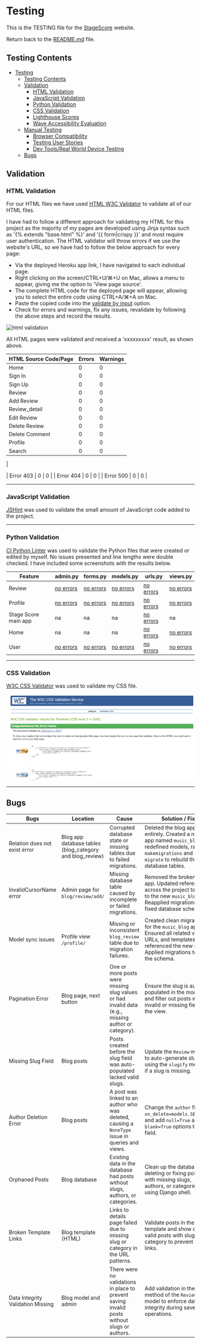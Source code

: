 # Testing

This is the TESTING file for the [StageScore](https://) website.

Return back to the [README.md](README.md) file.

## Testing Contents  
  
- [Testing](#testing)
  - [Testing Contents](#testing-contents)
  - [Validation](#validation)
    - [HTML Validation](#html-validation)
    - [JavaScript Validation](#javascript-validation)
    - [Python Validation](#python-validation)
    - [CSS Validation](#css-validation)
    - [Lighthouse Scores](#lighthouse-scores)
    - [Wave Accessibility Evaluation](#wave-accessibility-evaluation)
  - [Manual Testing](#manual-testing)
    - [Browser Compatibility](#browser-compatibility)
    - [Testing User Stories](#testing-user-stories)
    - [Dev Tools/Real World Device Testing](#dev-toolsreal-world-device-testing)
  - [Bugs](#bugs)

## Validation

### HTML Validation

For our HTML files we have used [HTML W3C Validator](https://validator.w3.org) to validate all of our HTML files.

I have had to follow a different approach for validating my HTML for this project as the majority of my pages are developed using Jinja syntax such as '{% extends "base.html" %}' and '{{ form|crispy }}' and most require user authentication. The HTML validator will throw errors if we use the website's URL, so we have had to follow the below approach for every page:

- Via the deployed Heroku app link, I have navigated to each individual page.
- Right clicking on the screen/CTRL+U/⌘+U on Mac, allows a menu to appear, giving me the option to 'View page source'.
- The complete HTML code for the deployed page will appear, allowing you to select the entire code using CTRL+A/⌘+A on Mac.
- Paste the copied code into the [validate by input](https://validator.w3.org/#validate_by_input) option.
- Check for errors and warnings, fix any issues, revalidate by following the above steps and record the results.

![html validation](documentation/testing/html_valid.png)

All HTML pages were validated and received a 'xxxxxxxxx' result, as shown above.

| HTML Source Code/Page | Errors | Warnings |
| ---- | ------ | -------- | 
| Home | 0 | 0 |
| Sign In | 0 | 0 |
| Sign Up | 0 | 0 |
| Review | 0 | 0 |
| Add Review | 0 | 0 |
| Review_detail | 0 | 0 |
| Edit Review | 0 | 0 |
| Delete Review | 0 | 0 |
| Delete Comment | 0 | 0 |
| Profile | 0 | 0 |
| Search | 0 | 0 |
|

| Error 403 | 0 | 0 |
| Error 404 | 0 | 0 |
| Error 500 | 0  | 0 |
  
<hr>  

### JavaScript Validation

[JSHint](https://jshint.com/) was used to validate the small amount of JavaScript code added to the project. 

<hr>

### Python Validation

[CI Python Linter](https://pep8ci.herokuapp.com/#) was used to validate the Python files that were created or edited by myself. No issues presented and line lengths were double checked. I have included some screenshots with the results below.

| Feature | admin.py | forms.py | models.py | urls.py | views.py |
|---------|----------|----------|-----------|---------|----------|
| Review | [no errors](documentation/testing/review_admin.png) | [no errors](documentation/testing/review_forms.png) | [no errors](documentation/testing/review_models.png) | [no errors](documentation/testing/review_urls.png) | [no errors](documentation/testing/review_views.png) |
| Profile  | [no errors](documentation/testing/profile_admin.png) | [no errors](documentation/testing/profile_forms.png) | [no errors](documentation/testing/profile_models.png) | [no errors](documentation/testing/profile_urls.png) | [no errors](documentation/testing/profile_views.png) |
| Stage Score main app | na | na | na | [no errors](documentation/testing/stagescore_urls.png) | na |
| Home | na | na | na | [no errors](documentation/testing/home_urls.png) | [no errors](documentation/testing/home_views.png) |
| User | [no errors](/documentation/images/user-app-admin.py.png) | [no errors](/documentation/images/user-app-forms.py.png) | [no errors](/documentation/images/user-app-models.py.png) | [no errors](/documentation/images/user-app-urls.py.png) | [no errors](/documentation/images/) |


<hr>

### CSS Validation 

[W3C CSS Validator](https://jigsaw.w3.org/css-validator/) was used to validate my CSS file.

![css validation](documentation/testing/css_valid.png)

<hr> 

## Bugs

| **Bugs**                    | **Location**                              | **Cause**                                                                               | **Solution / Fix**                                                                                                                                              | **Status** |
|-----------------------------|------------------------------------------|---------------------------------------------------------------------------------------|---------------------------------------------------------------------------------------------------------------------------------------------------------------|------------|
| Relation does not exist error | Blog app database tables (blog_category and blog_review) | Corrupted database state or missing tables due to failed migrations.                 | Deleted the blog app entirely. Created a new app named `music_blog`, redefined models, ran `makemigrations` and `migrate` to rebuild the database tables.      | Fixed      |
| InvalidCursorName error      | Admin page for `blog/review/add/`         | Missing database table caused by incomplete or failed migrations.                     | Removed the broken blog app. Updated references across the project to point to the new `music_blog` app. Reapplied migrations and fixed database schema.       | Fixed      |
| Model sync issues            | Profile view `/profile/`                 | Missing or inconsistent `blog_review` table due to migration failures.                | Created clean migrations for the `music_blog` app. Ensured all related views, URLs, and templates referenced the new app. Applied migrations to sync the schema. | Unfixed    |
| Pagination Error             | Blog page, next button                   | One or more posts were missing slug values or had invalid data (e.g., missing author or category). | Ensure the slug is auto-populated in the model, and filter out posts with invalid or missing fields in the view.                                              | Fixed      |
| Missing Slug Field           | Blog posts                               | Posts created before the slug field was auto-populated lacked valid slugs.            | Update the `Review` model to auto-generate slugs using the `slugify` method if a slug is missing.                                                             | Fixed      |
| Author Deletion Error        | Blog posts                               | A post was linked to an author who was deleted, causing a `NoneType` issue in queries and views. | Change the `author` field to `on_delete=models.SET_NULL` and add `null=True` and `blank=True` options to the field.                                            | Fixed      |
| Orphaned Posts               | Blog database                            | Existing data in the database had posts without slugs, authors, or categories.        | Clean up the database by deleting or fixing posts with missing slugs, authors, or categories using Django shell.                                              | Fixed      |
| Broken Template Links        | Blog template (HTML)                     | Links to details page failed due to missing slug or category in the URL patterns.      | Validate posts in the template and show only valid posts with slug and category to prevent broken links.                                                      | Fixed      |
| Data Integrity Validation Missing | Blog model and admin                   | There were no validations in place to prevent saving invalid posts without slugs or authors. | Add validation in the `clean` method of the `Review` model to enforce data integrity during save operations.                                                   | Fixed      |
